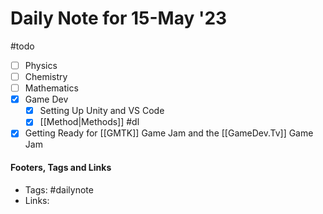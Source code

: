 
# Daily Note for 15-May '23
#todo
- [ ] Physics
- [ ] Chemistry
- [ ] Mathematics
- [x] Game Dev
	- [x] Setting Up Unity and VS Code
	- [x] [[Method|Methods]]
#dl 
- [x] Getting Ready for [[GMTK]] Game Jam and the [[GameDev.Tv]] Game Jam

#### Footers, Tags and Links
- Tags: #dailynote 
- Links: 

[^1]: